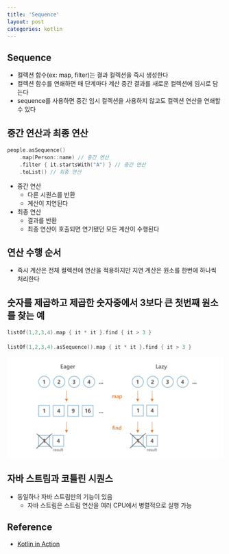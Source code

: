 ```yaml
---
title: 'Sequence'
layout: post
categories: kotlin
---
```


## Sequence
- 컬렉션 함수(ex: map, filter)는 결과 컬렉션을 즉시 생성한다
- 컬렉션 함수를 연쇄하면 매 단계마다 계산 중간 결과를 새로운 컬렉션에 임시로 담는다
- sequence를 사용하면 중간 임시 컬렉션을 사용하지 않고도 컬렉션 연산을 연쇄할 수 있다

## 중간 연산과 최종 연산
```kotlin
people.asSequence()
    .map(Person::name) // 중간 연산
    .filter { it.startsWith("A") } // 중간 연산
    .toList() // 최종 연산
```
- 중간 연산
  - 다른 시퀀스를 반환
  - 계산이 지연된다
- 최종 연산
  - 결과를 반환
  - 최종 연산이 호출되면 연기됐던 모든 계산이 수행된다

## 연산 수행 순서
- 즉시 계산은 전체 컬렉션에 연산을 적용하지만 지연 계산은 원소를 한번에 하나씩 처리한다

## 숫자를 제곱하고 제곱한 숫자중에서 3보다 큰 첫번째 원소를 찾는 예
```kotlin
listOf(1,2,3,4).map { it * it }.find { it > 3 }

listOf(1,2,3,4).asSequence().map { it * it }.find { it > 3 }
```
![](/asset/images/kotlin/sequence_01.PNG)

## 자바 스트림과 코틀린 시퀀스
- 동일하나 자바 스트림만의 기능이 있음
  - 자바 스트림은 스트림 연산을 여러 CPU에서 병렬적으로 실행 가능

## Reference
- [Kotlin in Action](http://www.yes24.com/Product/Goods/55148593)